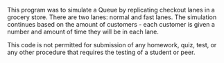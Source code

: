 This program was to simulate a Queue by replicating checkout lanes in a grocery store. There are two lanes: normal and fast lanes.
The simulation continues based on the amount of customers - each customer is given a number and amount of time they will be in each lane.

This code is not permitted for submission of any homework, quiz, test, or any other procedure that requires the testing of a student or peer.
